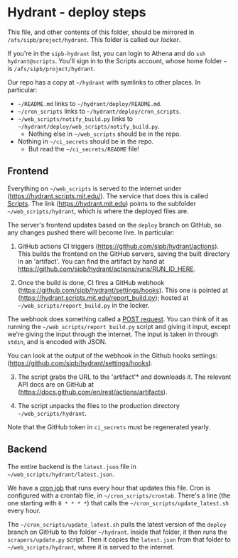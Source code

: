 # Hydrant - deploy steps

This file, and other contents of this folder, should be mirrored in `/afs/sipb/project/hydrant`. This folder is called our *locker*.

If you're in the `sipb-hydrant` list, you can login to Athena and do `ssh hydrant@scripts`. You'll sign in to the Scripts account, whose home folder `~` is `/afs/sipb/project/hydrant`.

Our repo has a copy at `~/hydrant` with symlinks to other places. In particular:

- `~/README.md` links to `~/hydrant/deploy/README.md`.
- `~/cron_scripts` links to `~/hydrant/deploy/cron_scripts`.
- `~/web_scripts/notify_build.py` links to `~/hydrant/deploy/web_scripts/notify_build.py`.
  - Nothing else in `~/web_scripts` should be in the repo.
- Nothing in `~/ci_secrets` should be in the repo.
  - But read the `~/ci_secrets/README` file!

## Frontend

Everything on `~/web_scripts` is served to the internet under (https://hydrant.scripts.mit.edu/). The service that does this is called [Scripts](https://scripts.mit.edu/). The link (https://hydrant.mit.edu) points to the subfolder `~/web_scripts/hydrant`, which is where the deployed files are.

The server's frontend updates based on the `deploy` branch on GitHub, so any changes pushed there will become live. In particular:

1. GitHub actions CI triggers (https://github.com/sipb/hydrant/actions). This builds the frontend on the GitHub servers, saving the built directory in an 'artifact'. You can find the artifact by hand at https://github.com/sipb/hydrant/actions/runs/RUN_ID_HERE.

2. Once the build is done, CI fires a GitHub webhook (https://github.com/sipb/hydrant/settings/hooks). This one is pointed at (https://hydrant.scripts.mit.edu/report_build.py); hosted at `~/web_scripts/report_build.py` in the locker.

  The webhook does something called a [POST request](https://developer.mozilla.org/en-US/docs/Web/HTTP/Methods/POST). You can think of it as running the `~/web_scripts/report_build.py` script and giving it input, except we're giving the input through the internet. The input is taken in through `stdin`, and is encoded with JSON.

  You can look at the output of the webhook in the Github hooks settings: (https://github.com/sipb/hydrant/settings/hooks).

3. The script grabs the URL to the 'artifact'* and downloads it. The relevant API docs are on GitHub at (https://docs.github.com/en/rest/actions/artifacts).

4. The script unpacks the files to the production directory `~/web_scripts/hydrant`.

Note that the GitHub token in `ci_secrets` must be regenerated yearly.

## Backend

The entire backend is the `latest.json` file in `~/web_scripts/hydrant/latest.json`.

We have a [cron job](https://en.wikipedia.org/wiki/Cron) that runs every hour that updates this file. Cron is configured with a crontab file, in `~/cron_scripts/crontab`. There's a line (the one starting with `0 * * * *`) that calls the `~/cron_scripts/update_latest.sh` every hour.

The `~/cron_scripts/update_latest.sh` pulls the latest version of the `deploy` branch on GitHub to the folder `~/hydrant`. Inside that folder, it then runs the `scrapers/update.py` script. Then it copies the `latest.json` from that folder to `~/web_scripts/hydrant`, where it is served to the internet.
